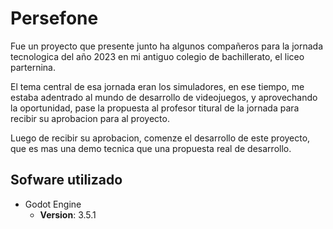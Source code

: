 # Persefone

Fue un proyecto que presente junto ha algunos compañeros para la jornada tecnologica del año 2023 en mi
antiguo colegio de bachillerato, el liceo parternina.

El tema central de esa jornada eran los simuladores, en ese tiempo, me estaba adentrado al mundo de
desarrollo de videojuegos, y aprovechando la oportunidad, pase la propuesta al profesor titural 
de la jornada para recibir su aprobacion para al proyecto.

Luego de recibir su aprobacion, comenze el desarrollo de este proyecto, que es mas una demo tecnica que una 
propuesta real de desarrollo.

## Sofware utilizado

- Godot Engine
  - __Version__: 3.5.1
